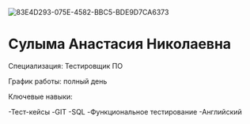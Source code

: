 ![83E4D293-075E-4582-BBC5-BDE9D7CA6373](https://github.com/Suna13/Presentation/assets/135718206/7c1ad05c-357e-4f80-ae58-afc54e714809)


# Сулыма Анастасия Николаевна

Специализация: Тестировщик ПО

График работы: полный день

Ключевые навыки: 

-Тест-кейсы
-GIT
-SQL
-Функциональное тестирование
-Английский
